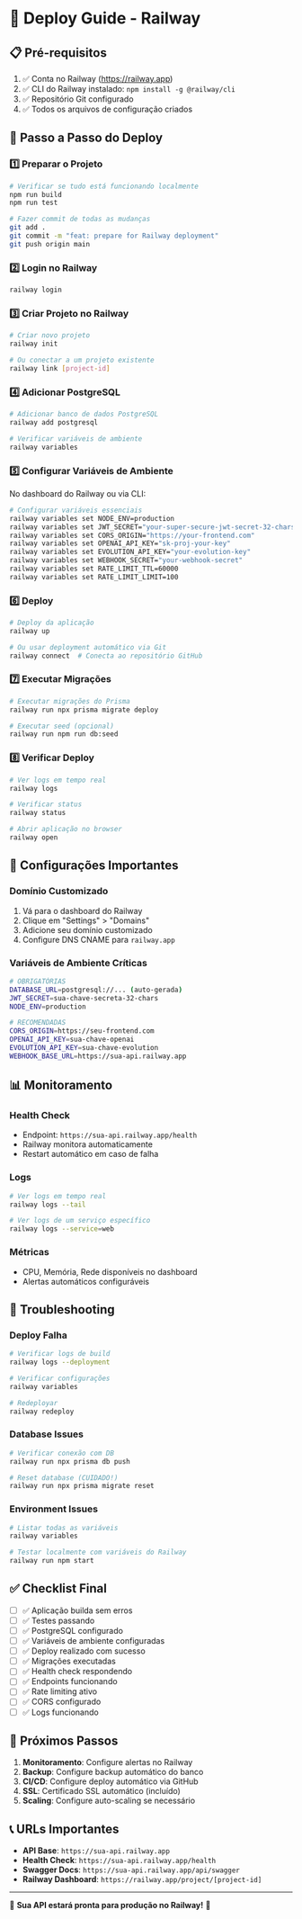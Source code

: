 # 🚀 Deploy Guide - Railway

## 📋 **Pré-requisitos**

1. ✅ Conta no Railway (https://railway.app)
2. ✅ CLI do Railway instalado: `npm install -g @railway/cli`
3. ✅ Repositório Git configurado
4. ✅ Todos os arquivos de configuração criados

## 🎯 **Passo a Passo do Deploy**

### **1️⃣ Preparar o Projeto**
```bash
# Verificar se tudo está funcionando localmente
npm run build
npm run test

# Fazer commit de todas as mudanças
git add .
git commit -m "feat: prepare for Railway deployment"
git push origin main
```

### **2️⃣ Login no Railway**
```bash
railway login
```

### **3️⃣ Criar Projeto no Railway**
```bash
# Criar novo projeto
railway init

# Ou conectar a um projeto existente
railway link [project-id]
```

### **4️⃣ Adicionar PostgreSQL**
```bash
# Adicionar banco de dados PostgreSQL
railway add postgresql

# Verificar variáveis de ambiente
railway variables
```

### **5️⃣ Configurar Variáveis de Ambiente**

No dashboard do Railway ou via CLI:

```bash
# Configurar variáveis essenciais
railway variables set NODE_ENV=production
railway variables set JWT_SECRET="your-super-secure-jwt-secret-32-chars"
railway variables set CORS_ORIGIN="https://your-frontend.com"
railway variables set OPENAI_API_KEY="sk-proj-your-key"
railway variables set EVOLUTION_API_KEY="your-evolution-key"
railway variables set WEBHOOK_SECRET="your-webhook-secret"
railway variables set RATE_LIMIT_TTL=60000
railway variables set RATE_LIMIT_LIMIT=100
```

### **6️⃣ Deploy**
```bash
# Deploy da aplicação
railway up

# Ou usar deployment automático via Git
railway connect  # Conecta ao repositório GitHub
```

### **7️⃣ Executar Migrações**
```bash
# Executar migrações do Prisma
railway run npx prisma migrate deploy

# Executar seed (opcional)
railway run npm run db:seed
```

### **8️⃣ Verificar Deploy**
```bash
# Ver logs em tempo real
railway logs

# Verificar status
railway status

# Abrir aplicação no browser
railway open
```

## 🔧 **Configurações Importantes**

### **Domínio Customizado**
1. Vá para o dashboard do Railway
2. Clique em "Settings" > "Domains"
3. Adicione seu domínio customizado
4. Configure DNS CNAME para `railway.app`

### **Variáveis de Ambiente Críticas**
```bash
# OBRIGATÓRIAS
DATABASE_URL=postgresql://... (auto-gerada)
JWT_SECRET=sua-chave-secreta-32-chars
NODE_ENV=production

# RECOMENDADAS
CORS_ORIGIN=https://seu-frontend.com
OPENAI_API_KEY=sua-chave-openai
EVOLUTION_API_KEY=sua-chave-evolution
WEBHOOK_BASE_URL=https://sua-api.railway.app
```

## 📊 **Monitoramento**

### **Health Check**
- Endpoint: `https://sua-api.railway.app/health`
- Railway monitora automaticamente
- Restart automático em caso de falha

### **Logs**
```bash
# Ver logs em tempo real
railway logs --tail

# Ver logs de um serviço específico
railway logs --service=web
```

### **Métricas**
- CPU, Memória, Rede disponíveis no dashboard
- Alertas automáticos configuráveis

## 🚨 **Troubleshooting**

### **Deploy Falha**
```bash
# Verificar logs de build
railway logs --deployment

# Verificar configurações
railway variables

# Redeployar
railway redeploy
```

### **Database Issues**
```bash
# Verificar conexão com DB
railway run npx prisma db push

# Reset database (CUIDADO!)
railway run npx prisma migrate reset
```

### **Environment Issues**
```bash
# Listar todas as variáveis
railway variables

# Testar localmente com variáveis do Railway
railway run npm start
```

## ✅ **Checklist Final**

- [ ] ✅ Aplicação builda sem erros
- [ ] ✅ Testes passando
- [ ] ✅ PostgreSQL configurado
- [ ] ✅ Variáveis de ambiente configuradas
- [ ] ✅ Deploy realizado com sucesso
- [ ] ✅ Migrações executadas
- [ ] ✅ Health check respondendo
- [ ] ✅ Endpoints funcionando
- [ ] ✅ Rate limiting ativo
- [ ] ✅ CORS configurado
- [ ] ✅ Logs funcionando

## 🎉 **Próximos Passos**

1. **Monitoramento**: Configure alertas no Railway
2. **Backup**: Configure backup automático do banco
3. **CI/CD**: Configure deploy automático via GitHub
4. **SSL**: Certificado SSL automático (incluído)
5. **Scaling**: Configure auto-scaling se necessário

## 📞 **URLs Importantes**

- **API Base**: `https://sua-api.railway.app`
- **Health Check**: `https://sua-api.railway.app/health`
- **Swagger Docs**: `https://sua-api.railway.app/api/swagger`
- **Railway Dashboard**: `https://railway.app/project/[project-id]`

---

🚀 **Sua API estará pronta para produção no Railway!** 🎯
